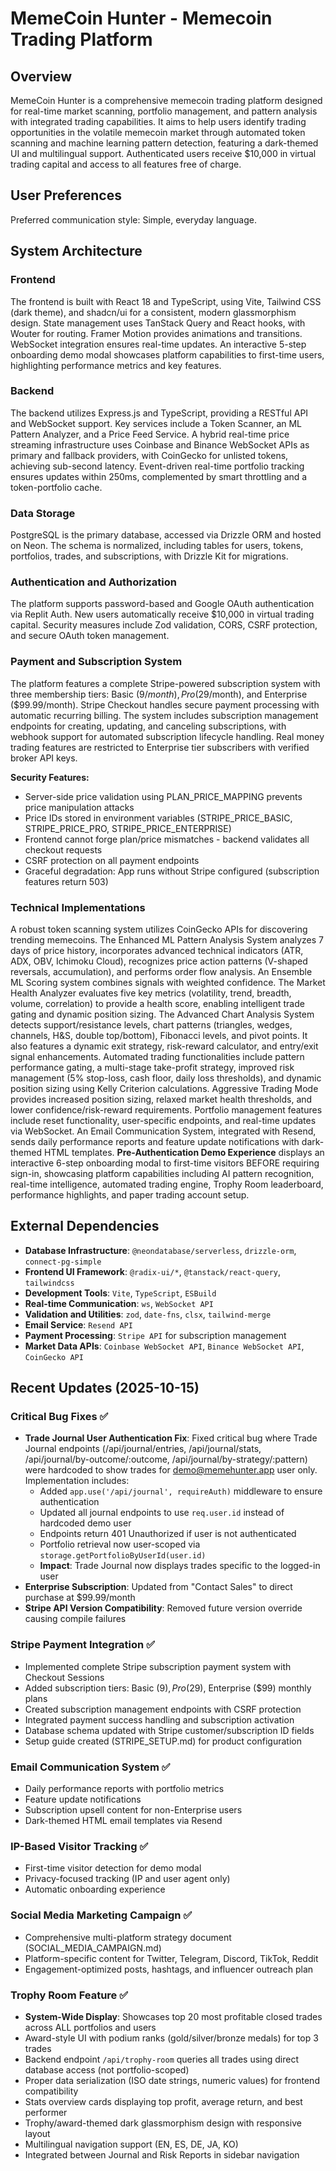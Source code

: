 # MemeCoin Hunter - Memecoin Trading Platform

## Overview
MemeCoin Hunter is a comprehensive memecoin trading platform designed for real-time market scanning, portfolio management, and pattern analysis with integrated trading capabilities. It aims to help users identify trading opportunities in the volatile memecoin market through automated token scanning and machine learning pattern detection, featuring a dark-themed UI and multilingual support. Authenticated users receive $10,000 in virtual trading capital and access to all features free of charge.

## User Preferences
Preferred communication style: Simple, everyday language.

## System Architecture

### Frontend
The frontend is built with React 18 and TypeScript, using Vite, Tailwind CSS (dark theme), and shadcn/ui for a consistent, modern glassmorphism design. State management uses TanStack Query and React hooks, with Wouter for routing. Framer Motion provides animations and transitions. WebSocket integration ensures real-time updates. An interactive 5-step onboarding demo modal showcases platform capabilities to first-time users, highlighting performance metrics and key features.

### Backend
The backend utilizes Express.js and TypeScript, providing a RESTful API and WebSocket support. Key services include a Token Scanner, an ML Pattern Analyzer, and a Price Feed Service. A hybrid real-time price streaming infrastructure uses Coinbase and Binance WebSocket APIs as primary and fallback providers, with CoinGecko for unlisted tokens, achieving sub-second latency. Event-driven real-time portfolio tracking ensures updates within 250ms, complemented by smart throttling and a token-portfolio cache.

### Data Storage
PostgreSQL is the primary database, accessed via Drizzle ORM and hosted on Neon. The schema is normalized, including tables for users, tokens, portfolios, trades, and subscriptions, with Drizzle Kit for migrations.

### Authentication and Authorization
The platform supports password-based and Google OAuth authentication via Replit Auth. New users automatically receive $10,000 in virtual trading capital. Security measures include Zod validation, CORS, CSRF protection, and secure OAuth token management.

### Payment and Subscription System
The platform features a complete Stripe-powered subscription system with three membership tiers: Basic ($9/month), Pro ($29/month), and Enterprise ($99.99/month). Stripe Checkout handles secure payment processing with automatic recurring billing. The system includes subscription management endpoints for creating, updating, and canceling subscriptions, with webhook support for automated subscription lifecycle handling. Real money trading features are restricted to Enterprise tier subscribers with verified broker API keys.

**Security Features:**
- Server-side price validation using PLAN_PRICE_MAPPING prevents price manipulation attacks
- Price IDs stored in environment variables (STRIPE_PRICE_BASIC, STRIPE_PRICE_PRO, STRIPE_PRICE_ENTERPRISE)
- Frontend cannot forge plan/price mismatches - backend validates all checkout requests
- CSRF protection on all payment endpoints
- Graceful degradation: App runs without Stripe configured (subscription features return 503)

### Technical Implementations
A robust token scanning system utilizes CoinGecko APIs for discovering trending memecoins. The Enhanced ML Pattern Analysis System analyzes 7 days of price history, incorporates advanced technical indicators (ATR, ADX, OBV, Ichimoku Cloud), recognizes price action patterns (V-shaped reversals, accumulation), and performs order flow analysis. An Ensemble ML Scoring system combines signals with weighted confidence. The Market Health Analyzer evaluates five key metrics (volatility, trend, breadth, volume, correlation) to provide a health score, enabling intelligent trade gating and dynamic position sizing. The Advanced Chart Analysis System detects support/resistance levels, chart patterns (triangles, wedges, channels, H&S, double top/bottom), Fibonacci levels, and pivot points. It also features a dynamic exit strategy, risk-reward calculator, and entry/exit signal enhancements. Automated trading functionalities include pattern performance gating, a multi-stage take-profit strategy, improved risk management (5% stop-loss, cash floor, daily loss thresholds), and dynamic position sizing using Kelly Criterion calculations. Aggressive Trading Mode provides increased position sizing, relaxed market health thresholds, and lower confidence/risk-reward requirements. Portfolio management features include reset functionality, user-specific endpoints, and real-time updates via WebSocket. An Email Communication System, integrated with Resend, sends daily performance reports and feature update notifications with dark-themed HTML templates. **Pre-Authentication Demo Experience** displays an interactive 6-step onboarding modal to first-time visitors BEFORE requiring sign-in, showcasing platform capabilities including AI pattern recognition, real-time intelligence, automated trading engine, Trophy Room leaderboard, performance highlights, and paper trading account setup.

## External Dependencies

-   **Database Infrastructure**: `@neondatabase/serverless`, `drizzle-orm`, `connect-pg-simple`
-   **Frontend UI Framework**: `@radix-ui/*`, `@tanstack/react-query`, `tailwindcss`
-   **Development Tools**: `Vite`, `TypeScript`, `ESBuild`
-   **Real-time Communication**: `ws`, `WebSocket API`
-   **Validation and Utilities**: `zod`, `date-fns`, `clsx`, `tailwind-merge`
-   **Email Service**: `Resend API`
-   **Payment Processing**: `Stripe API` for subscription management
-   **Market Data APIs**: `Coinbase WebSocket API`, `Binance WebSocket API`, `CoinGecko API`

## Recent Updates (2025-10-15)

### Critical Bug Fixes ✅
- **Trade Journal User Authentication Fix**: Fixed critical bug where Trade Journal endpoints (/api/journal/entries, /api/journal/stats, /api/journal/by-outcome/:outcome, /api/journal/by-strategy/:pattern) were hardcoded to show trades for demo@memehunter.app user only. Implementation includes:
  - Added `app.use('/api/journal', requireAuth)` middleware to ensure authentication
  - Updated all journal endpoints to use `req.user.id` instead of hardcoded demo user
  - Endpoints return 401 Unauthorized if user is not authenticated
  - Portfolio retrieval now user-scoped via `storage.getPortfolioByUserId(user.id)`
  - **Impact**: Trade Journal now displays trades specific to the logged-in user
- **Enterprise Subscription**: Updated from "Contact Sales" to direct purchase at $99.99/month
- **Stripe API Version Compatibility**: Removed future version override causing compile failures

### Stripe Payment Integration ✅
- Implemented complete Stripe subscription payment system with Checkout Sessions
- Added subscription tiers: Basic ($9), Pro ($29), Enterprise ($99) monthly plans
- Created subscription management endpoints with CSRF protection
- Integrated payment success handling and subscription activation
- Database schema updated with Stripe customer/subscription ID fields
- Setup guide created (STRIPE_SETUP.md) for product configuration

### Email Communication System ✅  
- Daily performance reports with portfolio metrics
- Feature update notifications
- Subscription upsell content for non-Enterprise users
- Dark-themed HTML email templates via Resend

### IP-Based Visitor Tracking ✅
- First-time visitor detection for demo modal
- Privacy-focused tracking (IP and user agent only)
- Automatic onboarding experience

### Social Media Marketing Campaign ✅
- Comprehensive multi-platform strategy document (SOCIAL_MEDIA_CAMPAIGN.md)
- Platform-specific content for Twitter, Telegram, Discord, TikTok, Reddit
- Engagement-optimized posts, hashtags, and influencer outreach plan

### Trophy Room Feature ✅
- **System-Wide Display**: Showcases top 20 most profitable closed trades across ALL portfolios and users
- Award-style UI with podium ranks (gold/silver/bronze medals) for top 3 trades
- Backend endpoint `/api/trophy-room` queries all trades using direct database access (not portfolio-scoped)
- Proper data serialization (ISO date strings, numeric values) for frontend compatibility
- Stats overview cards displaying top profit, average return, and best performer
- Trophy/award-themed dark glassmorphism design with responsive layout
- Multilingual navigation support (EN, ES, DE, JA, KO)
- Integrated between Journal and Risk Reports in sidebar navigation